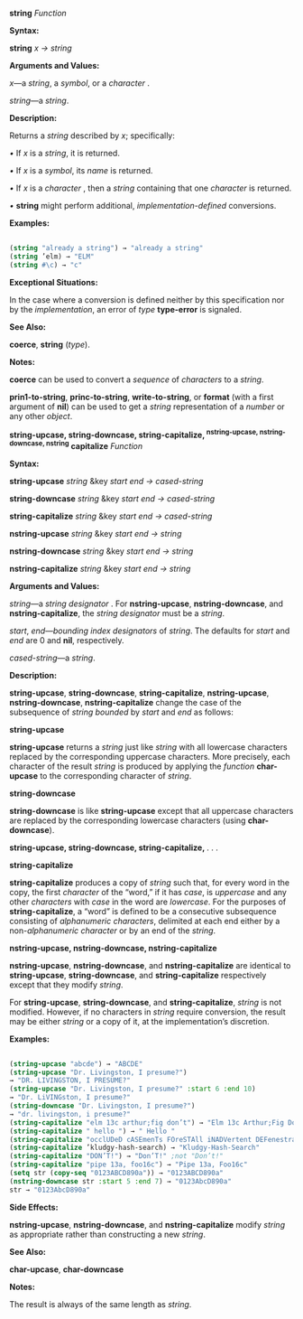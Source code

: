 **string** *Function* 



**Syntax:** 



**string** *x → string* 



**Arguments and Values:** 



*x*—a *string*, a *symbol*, or a *character* . 



*string*—a *string*. 



**Description:** 



Returns a *string* described by *x*; specifically: 



*•* If *x* is a *string*, it is returned. 



*•* If *x* is a *symbol*, its *name* is returned. 



*•* If *x* is a *character* , then a *string* containing that one *character* is returned. 



*•* **string** might perform additional, *implementation-defined* conversions. 



**Examples:**
```lisp
 
(string "already a string") → "already a string" 
(string ’elm) → "ELM" 
(string #\c) → "c" 

```
**Exceptional Situations:** 



In the case where a conversion is defined neither by this specification nor by the *implementation*, an error of *type* **type-error** is signaled. 



**See Also:** 



**coerce**, **string** (*type*). 



**Notes:** 



**coerce** can be used to convert a *sequence* of *characters* to a *string*. 







 



 



**prin1-to-string**, **princ-to-string**, **write-to-string**, or **format** (with a first argument of **nil**) can be used to get a *string* representation of a *number* or any other *object*. 



**string-upcase, string-downcase, string-capitalize, <sup>nstring-upcase, nstring-downcase, nstring</sup> capitalize** <i>Function</i> 



**Syntax:** 



**string-upcase** *string* &amp;key *start end → cased-string* 



**string-downcase** *string* &amp;key *start end → cased-string* 



**string-capitalize** *string* &amp;key *start end → cased-string* 



**nstring-upcase** *string* &amp;key *start end → string* 



**nstring-downcase** *string* &amp;key *start end → string* 



**nstring-capitalize** *string* &amp;key *start end → string* 



**Arguments and Values:** 



*string*—a *string designator* . For **nstring-upcase**, **nstring-downcase**, and **nstring-capitalize**, the *string designator* must be a *string*. 



*start*, *end*—*bounding index designators* of *string*. The defaults for *start* and *end* are 0 and **nil**, respectively. 



*cased-string*—a *string*. 



**Description:** 



**string-upcase**, **string-downcase**, **string-capitalize**, **nstring-upcase**, **nstring-downcase**, **nstring-capitalize** change the case of the subsequence of *string bounded* by *start* and *end* as follows: 



**string-upcase** 



**string-upcase** returns a *string* just like *string* with all lowercase characters replaced by the corresponding uppercase characters. More precisely, each character of the result *string* is produced by applying the *function* **char-upcase** to the corresponding character of *string*. 



**string-downcase** 



**string-downcase** is like **string-upcase** except that all uppercase characters are replaced by the corresponding lowercase characters (using **char-downcase**). 







 



 



**string-upcase, string-downcase, string-capitalize,** *. . .* 



**string-capitalize** 



**string-capitalize** produces a copy of *string* such that, for every word in the copy, the first *character* of the “word,” if it has *case*, is *uppercase* and any other *characters* with *case* in the word are *lowercase*. For the purposes of **string-capitalize**, a “word” is defined to be a consecutive subsequence consisting of *alphanumeric characters*, delimited at each end either by a non-*alphanumeric character* or by an end of the *string*. 



**nstring-upcase, nstring-downcase, nstring-capitalize** 



**nstring-upcase**, **nstring-downcase**, and **nstring-capitalize** are identical to **string-upcase**, **string-downcase**, and **string-capitalize** respectively except that they modify *string*. 



For **string-upcase**, **string-downcase**, and **string-capitalize**, *string* is not modified. However, if no characters in *string* require conversion, the result may be either *string* or a copy of it, at the implementation’s discretion. 



**Examples:**
```lisp
 
(string-upcase "abcde") → "ABCDE" 
(string-upcase "Dr. Livingston, I presume?") 
→ "DR. LIVINGSTON, I PRESUME?" 
(string-upcase "Dr. Livingston, I presume?" :start 6 :end 10) 
→ "Dr. LiVINGston, I presume?" 
(string-downcase "Dr. Livingston, I presume?") 
→ "dr. livingston, i presume?" 
(string-capitalize "elm 13c arthur;fig don’t") → "Elm 13c Arthur;Fig Don’T" 
(string-capitalize " hello ") → " Hello " 
(string-capitalize "occlUDeD cASEmenTs FOreSTAll iNADVertent DEFenestraTION") → "Occluded Casements Forestall Inadvertent Defenestration" 
(string-capitalize ’kludgy-hash-search) → "Kludgy-Hash-Search" 
(string-capitalize "DON’T!") → "Don’T!" ;not "Don’t!" 
(string-capitalize "pipe 13a, foo16c") → "Pipe 13a, Foo16c" 
(setq str (copy-seq "0123ABCD890a")) → "0123ABCD890a" 
(nstring-downcase str :start 5 :end 7) → "0123AbcD890a" 
str → "0123AbcD890a" 

```
**Side Effects:** 



**nstring-upcase**, **nstring-downcase**, and **nstring-capitalize** modify *string* as appropriate rather than constructing a new *string*. 



**See Also:** 



**char-upcase**, **char-downcase** 







 



 



**Notes:** 



The result is always of the same length as *string*. 



